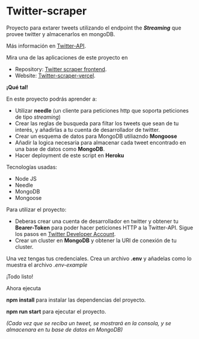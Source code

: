 # Twitter-scraper

Proyecto para extarer tweets utilizando el endpoint the ***Streaming*** que provee twitter y almacenarlos en mongoDB. 

Más información en [Twitter-API](https://developer.twitter.com/en/docs/twitter-api/tweets/filtered-stream/introduction).

Mira una de las aplicaciones de este proyecto en 
- Repository: [Twitter scraper frontend](https://github.com/agustinmoranr/Twitter-scraper-frontend).
- Website: [Twitter-scraper-vercel](https://twitter-scraper-ten.vercel.app).

**¡Qué tal!**

En este proyecto podrás aprender a:
- Utilizar **needle** (un cliente para peticiones http que soporta peticiones de tipo *streaming*)
- Crear las reglas de busqueda para filtar los tweets que sean de tu interés, y añadirlas a tu cuenta de desarrollador de twitter.
- Crear un esquema de datos para MongoDB utiliazndo **Mongoose**
- Añadir la logica necesaria para almacenar cada tweet encontrado en una base de datos como **MongoDB**.
- Hacer deployment de este script en **Heroku**

Tecnologías usadas:
- Node JS
- Needle
- MongoDB
- Mongoose

Para utilizar el proyecto:
- Deberas crear una cuenta de desarrollador en twitter y obtener tu **Bearer-Token** para poder hacer peticiones HTTP a la Twitter-API. Sigue los pasos en [Twitter Developer Account](https://developer.twitter.com/en/apply-for-access).
- Crear un cluster en **MongoDB** y obtener la URI de conexión de tu cluster.

Una vez tengas tus credenciales. Crea un archivo **.env** y añadelas como lo muestra el archivo *.env-example*

¡Todo listo!

Ahora ejecuta

**npm install** para instalar las dependencias del proyecto.

**npm run start** para ejecutar el proyecto.

*(Cada vez que se reciba un tweet, se mostrará en la consola, y se almacenara en tu base de datos en MongoDB)*
